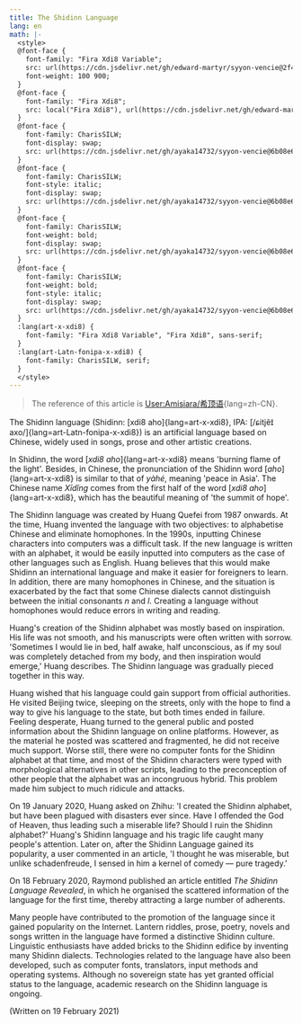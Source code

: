 ```yaml
---
title: The Shidinn Language
lang: en
math: |-
  <style>
  @font-face {
    font-family: "Fira Xdi8 Variable";
    src: url(https://cdn.jsdelivr.net/gh/edward-martyr/syyon-vencie@2f449da/Fira%20Xdi8%20Variable-subset.woff2) format('woff2-variations');
    font-weight: 100 900;
  }
  @font-face {
    font-family: "Fira Xdi8";
    src: local("Fira Xdi8"), url(https://cdn.jsdelivr.net/gh/edward-martyr/syyon-vencie@2f449da/FiraXdi8-Regular-subset.ttf) format('ttf');
  }
  @font-face {
    font-family: CharisSILW;
    font-display: swap;
    src: url(https://cdn.jsdelivr.net/gh/ayaka14732/syyon-vencie@6b08e67/charissil/CharisSIL-R.woff);
  }
  @font-face {
    font-family: CharisSILW;
    font-style: italic;
    font-display: swap;
    src: url(https://cdn.jsdelivr.net/gh/ayaka14732/syyon-vencie@6b08e67/charissil/CharisSIL-I.woff);
  }
  @font-face {
    font-family: CharisSILW;
    font-weight: bold;
    font-display: swap;
    src: url(https://cdn.jsdelivr.net/gh/ayaka14732/syyon-vencie@6b08e67/charissil/CharisSIL-B.woff);
  }
  @font-face {
    font-family: CharisSILW;
    font-weight: bold;
    font-style: italic;
    font-display: swap;
    src: url(https://cdn.jsdelivr.net/gh/ayaka14732/syyon-vencie@6b08e67/charissil/CharisSIL-BI.woff);
  }
  :lang(art-x-xdi8) {
    font-family: "Fira Xdi8 Variable", "Fira Xdi8", sans-serif;
  }
  :lang(art-Latn-fonipa-x-xdi8) {
    font-family: CharisSILW, serif;
  }
  </style>
---
```


> The reference of this article is [User:Amisiara/希顶语](https://yuyan.fandom.com/zh/wiki/User:Amisiara/%E5%B8%8C%E9%A1%B6%E8%AF%AD){lang=zh-CN}.

The Shidinn language (Shidinn: [xdi8 aho]{lang=art-x-xdi8}, IPA: [/ɕitjẽɪ̃ axo/]{lang=art-Latn-fonipa-x-xdi8}) is an artificial language based on Chinese, widely used in songs, prose and other artistic creations.

In Shidinn, the word [*xdi8 aho*]{lang=art-x-xdi8} means 'burning flame of the light'. Besides, in Chinese, the pronunciation of the Shidinn word [*aho*]{lang=art-x-xdi8} is similar to that of *yàhé*, meaning 'peace in Asia'. The Chinese name *Xīdǐng* comes from the first half of the word [*xdi8 aho*]{lang=art-x-xdi8}, which has the beautiful meaning of 'the summit of hope'.

The Shidinn language was created by Huang Quefei from 1987 onwards. At the time, Huang invented the language with two objectives: to alphabetise Chinese and eliminate homophones. In the 1990s, inputting Chinese characters into computers was a difficult task. If the new language is written with an alphabet, it would be easily inputted into computers as the case of other languages such as English. Huang believes that this would make Shidinn an international language and make it easier for foreigners to learn. In addition, there are many homophones in Chinese, and the situation is exacerbated by the fact that some Chinese dialects cannot distinguish between the initial consonants *n* and *l*. Creating a language without homophones would reduce errors in writing and reading.

Huang's creation of the Shidinn alphabet was mostly based on inspiration. His life was not smooth, and his manuscripts were often written with sorrow. 'Sometimes I would lie in bed, half awake, half unconscious, as if my soul was completely detached from my body, and then inspiration would emerge,' Huang describes. The Shidinn language was gradually pieced together in this way.

Huang wished that his language could gain support from official authorities. He visited Beijing twice, sleeping on the streets, only with the hope to find a way to give his language to the state, but both times ended in failure. Feeling desperate, Huang turned to the general public and posted information about the Shidinn language on online platforms. However, as the material he posted was scattered and fragmented, he did not receive much support. Worse still, there were no computer fonts for the Shidinn alphabet at that time, and most of the Shidinn characters were typed with morphological alternatives in other scripts, leading to the preconception of other people that the alphabet was an incongruous hybrid. This problem made him subject to much ridicule and attacks.

On 19 January 2020, Huang asked on Zhihu: 'I created the Shidinn alphabet, but have been plagued with disasters ever since. Have I offended the God of Heaven, thus leading such a miserable life? Should I ruin the Shidinn alphabet?' Huang's Shidinn language and his tragic life caught many people's attention. Later on, after the Shidinn Language gained its popularity, a user commented in an article, 'I thought he was miserable, but unlike schadenfreude, I sensed in him a kernel of comedy — pure tragedy.'

On 18 February 2020, Raymond published an article entitled *The Shidinn Language Revealed*, in which he organised the scattered information of the language for the first time, thereby attracting a large number of adherents.

Many people have contributed to the promotion of the language since it gained popularity on the Internet. Lantern riddles, prose, poetry, novels and songs written in the language have formed a distinctive Shidinn culture. Linguistic enthusiasts have added bricks to the Shidinn edifice by inventing many Shidinn dialects. Technologies related to the language have also been developed, such as computer fonts, translators, input methods and operating systems. Although no sovereign state has yet granted official status to the language, academic research on the Shidinn language is ongoing.

(Written on 19 February 2021)
